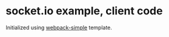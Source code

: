 # socket.io example, client code

Initialized using [webpack-simple](https://github.com/vuejs-templates/webpack-simple) template.
